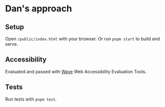 # Dan's approach

## Setup

Open `/public/index.html` with your browser. Or run `pnpm start` to build and serve.

## Accessibility

Evaluated and passed with [Wave](https://wave.webaim.org/) Web Accessibility Evaluation Tools.

## Tests

Run tests with `pnpm test`.
